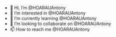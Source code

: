 - 👋 Hi, I’m @HOARAUAntony
- 👀 I’m interested in @HOARAUAntony
- 🌱 I’m currently learning @HOARAUAntony
- 💞️ I’m looking to collaborate on @HOARAUAntony
- 📫 How to reach me @HOARAUAntony

<!---
HOARAUAntony/HOARAUAntony is a ✨ special ✨ repository because its `README.md` (this file) appears on your GitHub profile.
You can click the Preview link to take a look at your changes.
--->
